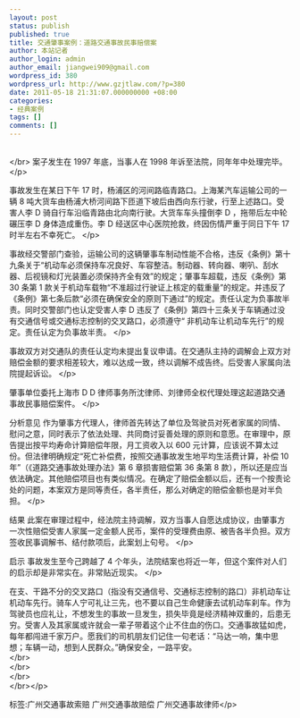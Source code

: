 ```yaml
---
layout: post
status: publish
published: true
title: 交通肇事案例：道路交通事故民事赔偿案
author: 本站记者
author_login: admin
author_email: jiangwei909@gmail.com
wordpress_id: 380
wordpress_url: http://www.gzjtlaw.com/?p=380
date: 2011-05-18 21:31:07.000000000 +08:00
categories:
- 经典案例
tags: []
comments: []
---
```

<p><br><&#47;br> 案子发生在 1997 年底，当事人在 1998 年诉至法院，同年年中处理完毕。 <&#47;p><p>事故发生在某日下午 17 时，杨浦区的河间路临青路口。上海某汽车运输公司的一辆 8 吨大货车由杨浦大桥河间路下匝道下坡后由西向东行驶，行至上述路口。受害人李 D 骑自行车沿临青路由北向南行驶。大货车车头撞倒李 D ，拖带后左中轮碾压李 D 身体造成重伤。李 D 经送区中心医院抢救，终因伤情严重于同日下午 17 时半左右不幸死亡。 <&#47;p><p>事故经交警部门查验，运输公司的这辆肇事车制动性能不合格，违反《条例》第十九条关于&ldquo;机动车必须保持车况良好、车容整洁。制动器、转向器、喇叭、刮水器、后视镜和灯光装置必须保持齐全有效&rdquo;的规定；肇事车超载，违反《条例》第 30 条第 1 款关于机动车载物&ldquo;不准超过行驶证上核定的载重量&rdquo;的规定。并违反了《条例》第七条后款&ldquo;必须在确保安全的原则下通过&rdquo;的规定。责任认定为负事故半责。同时交警部门也认定受害人李 D 违反了《条例》第四十三条关于车辆通过没有交通信号或交通标志控制的交叉路口，必须遵守&ldquo; 非机动车让机动车先行&rdquo;的规定。责任认定为负事故半责。 <&#47;p><p>事故双方对交通队的责任认定均未提出复议申请。在交通队主持的调解会上双方对赔偿金额的要求相差较大，难以达成一致，终以调解不成告终。后受害人家属向法院提起诉讼。 <&#47;p><p>肇事单位委托上海市 D D 律师事务所沈律师、刘律师全权代理处理这起道路交通事故民事赔偿案件。 <&#47;p><p>分析意见 作为肇事方代理人，律师首先转达了单位及驾驶员对死者家属的同情、慰问之意，同时表示了依法处理、共同商讨妥善处理的原则和意愿。在审理中，原告提出按平均寿命计算赔偿年限，月工资收入以 600 元计算，应该说不算太过份。但法律明确规定&ldquo;死亡补偿费，按照交通事故发生地平均生活费计算，补偿 10 年&rdquo;（《道路交通事故处理办法》第 6 章损害赔偿第 36 条第 8 款），所以还是应当依法确定。其他赔偿项目也有类似情况。在确定了赔偿金额以后，还有一个按责论处的问题，本案双方是同等责任，各半责任，那么对确定的赔偿金额也是对半负担。 <&#47;p><p>结果 此案在审理过程中，经法院主持调解，双方当事人自愿达成协议，由肇事方一次性赔偿受害人家属一定金额人民币，案件的受理费由原、被告各半负担。双方签收民事调解书、结付款项后，此案划上句号。 <&#47;p><p>启示 事故发生至今己跨越了 4 个年头，法院结案也将近一年，但这个案件对人们的启示却是非常实在。非常贴近现实。 <&#47;p><p>在支、干路不分的交叉路口（指没有交通信号、交通标志控制的路口）非机动车让机动车先行。骑车人宁可礼让三先，也不要以自己生命健康去试机动车刹车。作为驾驶员也应礼让，不想发生的事故一旦发生，损失毕竟是经济精神双重的，后患无穷。受害人及其家属或许就会一辈子带着这个止不住血的伤口。交通事故猛如虎，每年都闯进千家万户。愿我们的司机朋友们记住一句老话：&ldquo;马达一响，集中思想；车辆一动，想到人民群众。&rdquo;确保安全，一路平安。<br><&#47;br><br><&#47;br><br><&#47;br><br><&#47;br><&#47;p><br&#47;><p>标签:广州交通事故索赔 广州交通事故赔偿 广州交通事故律师<&#47;p>
